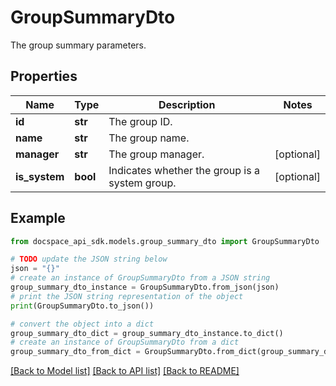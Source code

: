 # GroupSummaryDto
The group summary parameters.

## Properties

Name | Type | Description | Notes
------------ | ------------- | ------------- | -------------
**id** | **str** | The group ID. | 
**name** | **str** | The group name. | 
**manager** | **str** | The group manager. | [optional] 
**is_system** | **bool** | Indicates whether the group is a system group. | [optional] 

## Example

```python
from docspace_api_sdk.models.group_summary_dto import GroupSummaryDto

# TODO update the JSON string below
json = "{}"
# create an instance of GroupSummaryDto from a JSON string
group_summary_dto_instance = GroupSummaryDto.from_json(json)
# print the JSON string representation of the object
print(GroupSummaryDto.to_json())

# convert the object into a dict
group_summary_dto_dict = group_summary_dto_instance.to_dict()
# create an instance of GroupSummaryDto from a dict
group_summary_dto_from_dict = GroupSummaryDto.from_dict(group_summary_dto_dict)
```
[[Back to Model list]](../README.md#documentation-for-models) [[Back to API list]](../README.md#documentation-for-api-endpoints) [[Back to README]](../README.md)


